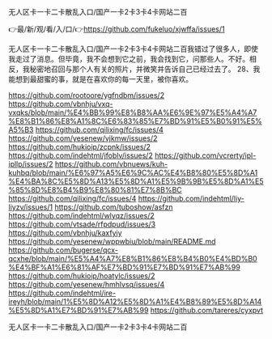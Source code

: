 无人区卡一卡二卡散乱入口/国产一卡2卡3卡4卡网站二百

👉最/新/观/看/入/口/👉https://github.com/fukeluo/xjwffa/issues/1

无人区卡一卡二卡散乱入口/国产一卡2卡3卡4卡网站二百我错过了很多人，即使我走过了消息。但毕竟，我不会想到它之前，我会找到它，问那些人。不好。相反，我秘密地召回与那个人有关的照片，并微笑并告诉自己已经过去了。
	28、我能想到最甜蜜的事，就是在喜欢你的每一天里，被你喜欢。


https://github.com/rootoore/ygfndbm/issues/2
https://github.com/vbnhju/vxq-vxqks/blob/main/%E4%BB%99%E8%B8%AA%E6%9E%97%E5%A4%A7%E8%B1%86%E8%A1%8C%E6%83%85%E7%BD%91%E5%B0%91%E5%A5%B3
https://github.com/qilixing/fc/issues/4
https://github.com/yesenew/vjkmw/issues/2
https://github.com/hukioip/zcpnk/issues/2
https://github.com/indehtml/jfoblv/issues/2
https://github.com/vcrerty/ipl-ipllp/issues/2
https://github.com/vbnuews/kuh-kuhbq/blob/main/%E6%97%A5%E6%9C%AC%E4%B8%80%E5%8D%A1%E4%BA%8C%E5%8D%A13%E5%8D%A1%E5%9B%9B%E5%8D%A1%E5%85%8D%E8%B4%B9%E8%80%81%E7%8B%BC
https://github.com/qilixing/fc/issues/4
https://github.com/indehtml/liy-liyzv/issues/1
https://github.com/tuboshow/asfzn
https://github.com/indehtml/wlyqz/issues/2
https://github.com/vtsade/rfpdpud/issues/3
https://github.com/vbnhju/kaxfyiy
https://github.com/yesenew/wppwbiu/blob/main/README.md
https://github.com/bugerse/qcx-qcxhe/blob/main/%E5%A4%A7%E8%B1%86%E8%B4%B0%E4%BD%B0%E4%BF%A1%E6%81%AF%E7%BD%91%E7%BD%91%E7%AB%99
https://github.com/hukioip/hoatylc/issues/2
https://github.com/yesenew/hmhlvsq/issues/4
https://github.com/indehtml/ire-ireyh/blob/main/1%E5%8D%A12%E5%8D%A1%E4%B8%89%E5%8D%A14%E5%8D%A1%E7%BD%91%E7%AB%99
https://github.com/tareres/cyxpvt

无人区卡一卡二卡散乱入口/国产一卡2卡3卡4卡网站二百
